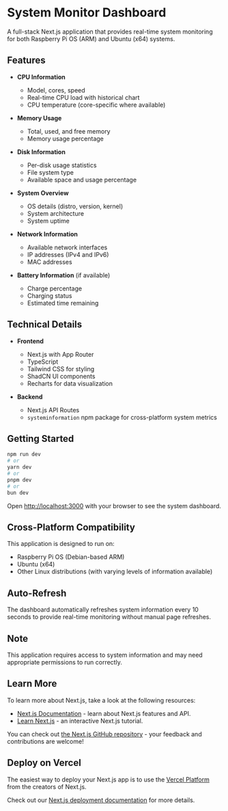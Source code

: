 # System Monitor Dashboard

A full-stack Next.js application that provides real-time system monitoring for both Raspberry Pi OS (ARM) and Ubuntu (x64) systems.

## Features

- **CPU Information**
  - Model, cores, speed
  - Real-time CPU load with historical chart
  - CPU temperature (core-specific where available)

- **Memory Usage**
  - Total, used, and free memory
  - Memory usage percentage

- **Disk Information**
  - Per-disk usage statistics
  - File system type
  - Available space and usage percentage

- **System Overview**
  - OS details (distro, version, kernel)
  - System architecture
  - System uptime

- **Network Information**
  - Available network interfaces
  - IP addresses (IPv4 and IPv6)
  - MAC addresses

- **Battery Information** (if available)
  - Charge percentage
  - Charging status
  - Estimated time remaining

## Technical Details

- **Frontend**
  - Next.js with App Router
  - TypeScript
  - Tailwind CSS for styling
  - ShadCN UI components
  - Recharts for data visualization

- **Backend**
  - Next.js API Routes
  - `systeminformation` npm package for cross-platform system metrics

## Getting Started

```bash
npm run dev
# or
yarn dev
# or
pnpm dev
# or
bun dev
```

Open [http://localhost:3000](http://localhost:3000) with your browser to see the system dashboard.

## Cross-Platform Compatibility

This application is designed to run on:
- Raspberry Pi OS (Debian-based ARM)
- Ubuntu (x64)
- Other Linux distributions (with varying levels of information available)

## Auto-Refresh

The dashboard automatically refreshes system information every 10 seconds to provide real-time monitoring without manual page refreshes.

## Note

This application requires access to system information and may need appropriate permissions to run correctly.

## Learn More

To learn more about Next.js, take a look at the following resources:

- [Next.js Documentation](https://nextjs.org/docs) - learn about Next.js features and API.
- [Learn Next.js](https://nextjs.org/learn) - an interactive Next.js tutorial.

You can check out [the Next.js GitHub repository](https://github.com/vercel/next.js) - your feedback and contributions are welcome!

## Deploy on Vercel

The easiest way to deploy your Next.js app is to use the [Vercel Platform](https://vercel.com/new?utm_medium=default-template&filter=next.js&utm_source=create-next-app&utm_campaign=create-next-app-readme) from the creators of Next.js.

Check out our [Next.js deployment documentation](https://nextjs.org/docs/app/building-your-application/deploying) for more details.
